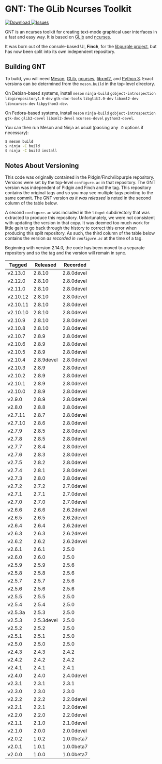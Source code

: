 GNT: The GLib Ncurses Toolkit
=============================

[ ![Download](https://api.bintray.com/packages/pidgin/releases/libgnt/images/download.svg) ](https://bintray.com/pidgin/releases/libgnt/_latestVersion)
[ ![Issues](https://img.shields.io/badge/Issues-YouTrack-ee3b8b.svg) ](https://issues.imfreedom.org/issues/LIBGNT)

GNT is an ncurses toolkit for creating text-mode graphical user interfaces in a
fast and easy way. It is based on [GLib](https://wiki.gnome.org/Projects/GLib)
and [ncurses](https://www.gnu.org/software/ncurses/ncurses.html).

It was born out of the console-based UI, **Finch**, for the [libpurple
project](https://developer.pidgin.im/wiki/WhatIsLibpurple), but has now been
split into its own independent repository.

Building GNT
------------

To build, you will need [Meson](https://mesonbuild.com/),
[GLib](https://wiki.gnome.org/Projects/GLib),
[ncurses](https://www.gnu.org/software/ncurses/ncurses.html),
[libxml2](http://xmlsoft.org/), and [Python 3](https://www.python.org/). Exact
versions can be determined from the `meson.build` in the top-level directory.

On Debian-based systems, install `meson` `ninja-build` `gobject-introspection`
`libgirepository1.0-dev` `gtk-doc-tools` `libglib2.0-dev` `libxml2-dev`
`libncurses-dev` `libpython3-dev`.

On Fedora-based systems, install `meson` `ninja-build` `gobject-introspection`
`gtk-doc` `glib2-devel` `libxml2-devel` `ncurses-devel` `python3-devel`.

You can then run Meson and Ninja as usual (passing any `-D` options if necessary):

```bash
$ meson build
$ ninja -C build
$ ninja -C build install
```

Notes About Versioning
----------------------

This code was originally contained in the Pidgin/Finch/libpurple repository.
Versions were set by the top-level `configure.ac` in that repository. The GNT
version was independent of Pidgin and Finch and the tag. This repository
contains the original tags and so you may see multiple tags pointing to the
same commit. The GNT version *as it was released* is noted in the second column
of the table below.

A second `configure.ac` was included in the `libgnt` subdirectory that was
extracted to produce this repository. Unfortunately, we were not consistent
with updating the version in that copy. It was deemed too much work for little
gain to go back through the history to correct this error when producing this
split repository. As such, the third column of the table below contains the
version *as recorded in `configure.ac`* at the time of a tag.

Beginning with version 2.14.0, the code has been moved to a separate repository
and so the tag and the version will remain in sync.

Tagged   | Released   | Recorded
-------- | ---------- | ----------
v2.13.0  | 2.8.10     | 2.8.0devel
v2.12.0  | 2.8.10     | 2.8.0devel
v2.11.0  | 2.8.10     | 2.8.0devel
v2.10.12 | 2.8.10     | 2.8.0devel
v2.10.11 | 2.8.10     | 2.8.0devel
v2.10.10 | 2.8.10     | 2.8.0devel
v2.10.9  | 2.8.10     | 2.8.0devel
v2.10.8  | 2.8.10     | 2.8.0devel
v2.10.7  | 2.8.9      | 2.8.0devel
v2.10.6  | 2.8.9      | 2.8.0devel
v2.10.5  | 2.8.9      | 2.8.0devel
v2.10.4  | 2.8.9devel | 2.8.0devel
v2.10.3  | 2.8.9      | 2.8.0devel
v2.10.2  | 2.8.9      | 2.8.0devel
v2.10.1  | 2.8.9      | 2.8.0devel
v2.10.0  | 2.8.9      | 2.8.0devel
v2.9.0   | 2.8.9      | 2.8.0devel
v2.8.0   | 2.8.8      | 2.8.0devel
v2.7.11  | 2.8.7      | 2.8.0devel
v2.7.10  | 2.8.6      | 2.8.0devel
v2.7.9   | 2.8.5      | 2.8.0devel
v2.7.8   | 2.8.5      | 2.8.0devel
v2.7.7   | 2.8.4      | 2.8.0devel
v2.7.6   | 2.8.3      | 2.8.0devel
v2.7.5   | 2.8.2      | 2.8.0devel
v2.7.4   | 2.8.1      | 2.8.0devel
v2.7.3   | 2.8.0      | 2.8.0devel
v2.7.2   | 2.7.2      | 2.7.0devel
v2.7.1   | 2.7.1      | 2.7.0devel
v2.7.0   | 2.7.0      | 2.7.0devel
v2.6.6   | 2.6.6      | 2.6.2devel
v2.6.5   | 2.6.5      | 2.6.2devel
v2.6.4   | 2.6.4      | 2.6.2devel
v2.6.3   | 2.6.3      | 2.6.2devel
v2.6.2   | 2.6.2      | 2.6.2devel
v2.6.1   | 2.6.1      | 2.5.0
v2.6.0   | 2.6.0      | 2.5.0
v2.5.9   | 2.5.9      | 2.5.6
v2.5.8   | 2.5.8      | 2.5.6
v2.5.7   | 2.5.7      | 2.5.6
v2.5.6   | 2.5.6      | 2.5.6
v2.5.5   | 2.5.5      | 2.5.0
v2.5.4   | 2.5.4      | 2.5.0
v2.5.3a  | 2.5.3      | 2.5.0
v2.5.3   | 2.5.3devel | 2.5.0
v2.5.2   | 2.5.2      | 2.5.0
v2.5.1   | 2.5.1      | 2.5.0
v2.5.0   | 2.5.0      | 2.5.0
v2.4.3   | 2.4.3      | 2.4.2
v2.4.2   | 2.4.2      | 2.4.2
v2.4.1   | 2.4.1      | 2.4.1
v2.4.0   | 2.4.0      | 2.4.0devel
v2.3.1   | 2.3.1      | 2.3.1
v2.3.0   | 2.3.0      | 2.3.0
v2.2.2   | 2.2.2      | 2.2.0devel
v2.2.1   | 2.2.1      | 2.2.0devel
v2.2.0   | 2.2.0      | 2.2.0devel
v2.1.1   | 2.1.0      | 2.1.0devel
v2.1.0   | 2.0.0      | 2.0.0devel
v2.0.2   | 1.0.2      | 1.0.0beta7
v2.0.1   | 1.0.1      | 1.0.0beta7
v2.0.0   | 1.0.0      | 1.0.0beta7
